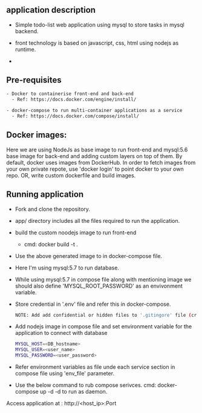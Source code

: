 # <Nodejs applicaition deployment with mysql using docker-compose and k8s minikube.>
  ## application description
- Simple todo-list web application using mysql to store tasks in mysql backend.
- front technology is based on javascript, css, html using nodejs as runtime.

- 
## <Using docker-compose>
## Pre-requisites
```sh
- Docker to containerise front-end and back-end
  - Ref: https://docs.docker.com/engine/install/

- docker-compose to run multi-container applications as a service
  - Ref: https://docs.docker.com/compose/install/
```

## Docker images:
  Here we are using NodeJs as base image to run front-end and mysql:5.6 base image for back-end and adding custom layers on top of them.
  By default, docker uses images from DockerHub. In order to fetch images from your own private repote, use 'docker login' to point docker to your own repo.
  OR, write custom dockerfile and build images.
  
## Running application
- Fork and clone the repository.
- app/ directory includes all the files required to run the application.
- build the custom noodejs image to run front-end 
    - cmd: docker build -t <tag> . 
- Use the above generated image to in docker-compose file.
- Here I'm using mysql:5.7 to run database.
- While using mysql:5.7 in compose file along with mentioning image we should also    define 'MYSQL_ROOT_PASSWORD' as an envivonment variable.
- Store credential in '.env' file and refer this in docker-compose.
   ```sh
   NOTE: Add add confidential or hidden files to '.gitingore' file (create if not exist) to avoid pushing those files.
 
- Add nodejs image in compose file and set environment variable for the application   to connect with database
    ```sh
    MYSQL_HOST=<DB_hostname>
    MYSQL_USER=<user_name>
    MYSQL_PASSWORD=<user_password>
    ```
- Refer environment variables as file unde each service section in compose file   using 'env_file' parameter.
     
- Use the below command to rub compose serivces.
  cmd: docker-compose up -d
    -d to run as daemon.

Access application at : http://<host_ip>:Port







